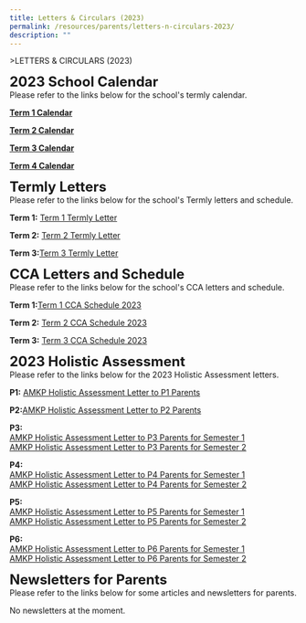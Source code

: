 ```yaml
---
title: Letters & Circulars (2023)
permalink: /resources/parents/letters-n-circulars-2023/
description: ""
---
```

&gt;LETTERS &amp; CIRCULARS (2023)

**<font size="5">2023 School Calendar</font>**<br>
Please refer to the links below for the school's termly calendar.

**[Term 1 Calendar](https://docs.google.com/spreadsheets/d/1UBePeZtFSetAWP451jafiyA2tUTYAqeH/edit?usp=share_link&amp;ouid=107219167406396481602&amp;rtpof=true&amp;sd=true)**

**[Term 2 Calendar](https://docs.google.com/spreadsheets/d/13WURUNwSbF6Um3czs-2EVX5I_YgKfiWj/edit?usp=share_link&amp;ouid=107219167406396481602&amp;rtpof=true&amp;sd=true)**

**[Term 3 Calendar](https://docs.google.com/spreadsheets/d/1MPVMFm1jNg4SPX4xuKQZGugBC3tV3BVX/edit?usp=sharing&amp;ouid=107219167406396481602&amp;rtpof=true&amp;sd=true)**

**[Term 4 Calendar](https://docs.google.com/spreadsheets/d/1ZoRpjAAk6kUx4dKGevXHf47Th92z0_Wj/edit?usp=sharing&amp;ouid=107219167406396481602&amp;rtpof=true&amp;sd=true)**

**<font size="5">Termly Letters</font>**<br>
Please refer to the links below for the school's Termly letters and schedule.

**Term 1:** [Term 1 Termly Letter](/files/Resources/AMKP_SCH23_001_AMKP_Term1_Letter.pdf)

**Term 2:** [Term 2 Termly Letter](/files/Resources/AMKP_SCH23_021_AMKP_Term2_letter.pdf)

**Term 3:**[Term 3 Termly Letter](/files/2023%20amkp%20term%203%20letter%20.pdf)
<br>

**<font size="5">CCA Letters and Schedule</font>**<br>
Please refer to the links below for the school's CCA letters and schedule.

**Term 1:**[Term 1 CCA Schedule 2023](/files/Resources/Term1_CCA_Schedule_2023.pdf.pdf)

**Term 2:** [Term 2 CCA Schedule 2023](/files/Resources/Term2_CCA_Schedule_2023.pdf)

**Term 3:** [Term 3 CCA Schedule 2023](/files/Resources/term3_cca_schedule_2023.pdf)
<br>

**<font size="5">2023 Holistic Assessment</font>** <br>
Please refer to the links below for the 2023 Holistic Assessment letters.

**P1:** [AMKP Holistic Assessment Letter to P1 Parents](/files/Resources/Holistic_Assessment_Letters/P1_Holistic_Assessment_Letter_Parents.pdf)

**P2:**[AMKP Holistic Assessment Letter to P2 Parents](/files/Resources/Holistic_Assessment_Letters/P2_Holistic_Assessment_Letter_Parents.pdf)

**P3:** 
<br>[AMKP Holistic Assessment Letter to P3 Parents for Semester 1](/files/Resources/Holistic_Assessment_Letters/P3_Holistic_Assessment_Letter_Parents.pdf)
<br>[AMKP Holistic Assessment Letter to P3 Parents for Semester 2](/files/Resources/Holistic_Assessment_Letters/amkp%20holistic%20assessment%20letter%20to%202023%20p3%20parents%20sem%202_33a.pdf)

**P4:**
<br>[AMKP Holistic Assessment Letter to P4 Parents for Semester 1](/files/Resources/Holistic_Assessment_Letters/P4_Holistic_Assessment_Letter_Parents.pdf)
<br>[AMKP Holistic Assessment Letter to P4 Parents for Semester 2](/files/Resources/Holistic_Assessment_Letters/amkp%20holistic%20assessment%20letter%20to%202023%20p4%20parents%20sem%202_33b.pdf)

**P5:**
<br>[AMKP Holistic Assessment Letter to P5 Parents for Semester 1](/files/Resources/Holistic_Assessment_Letters/P5_Holistic_Assessment_Letter_Parents.pdf)
<br>[AMKP Holistic Assessment Letter to P5 Parents for Semester 2](/files/Resources/Holistic_Assessment_Letters/amkp%20holistic%20assessment%20letter%20to%202023%20p5%20parents%20sem%202_33c.pdf)

**P6:**
<br>[ AMKP Holistic Assessment Letter to P6 Parents for Semester 1](/files/Resources/Holistic_Assessment_Letters/P6_Holistic_Assessment_Letter_Parents.pdf)
<br>[ AMKP Holistic Assessment Letter to P6 Parents for Semester 2](/files/Resources/Holistic_Assessment_Letters/amkp%20holistic%20assessment%20letter%20to%202023%20p6%20parents%20sem%202_33d.pdf)

**<font size="5">Newsletters for Parents</font>** <br>
Please refer to the links below for some articles and newsletters for parents.

No newsletters at the moment.